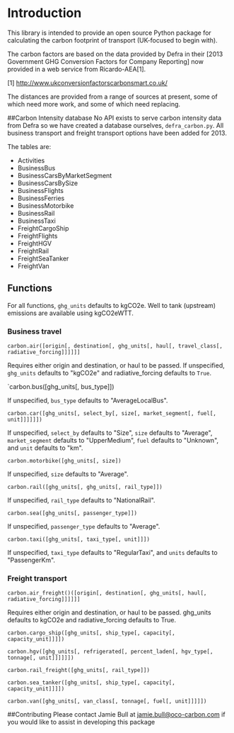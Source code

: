 # Introduction

This library is intended to provide an open source Python package for calculating the carbon footprint of transport (UK-focused to begin with).

The carbon factors are based on the data provided by Defra in their [2013 Government GHG Conversion Factors for Company Reporting] now provided in a web service from Ricardo-AEA[1].

[1] http://www.ukconversionfactorscarbonsmart.co.uk/

The distances are provided from a range of sources at present, some of which need more work, and some of which need replacing.

##Carbon Intensity database
No API exists to serve carbon intensity data from Defra so we have created a database ourselves, `defra_carbon.py`. All business transport and freight transport options have been added for 2013.

The tables are:

- Activities
- BusinessBus
- BusinessCarsByMarketSegment
- BusinessCarsBySize
- BusinessFlights
- BusinessFerries
- BusinessMotorbike
- BusinessRail
- BusinessTaxi
- FreightCargoShip
- FreightFlights
- FreightHGV
- FreightRail
- FreightSeaTanker
- FreightVan

## Functions
For all functions, `ghg_units` defaults to kgCO2e. Well to tank (upstream) emissions are available using kgCO2eWTT.

### Business travel
`carbon.air([origin[, destination[, ghg_units[, haul[, travel_class[, radiative_forcing]]]]]]`

Requires either origin and destination, or haul to be passed. If unspecified, `ghg_units` defaults to "kgCO2e" and radiative_forcing defaults to `True`.

`carbon.bus([ghg_units[, bus_type]])

If unspecified, `bus_type` defaults to "AverageLocalBus".

`carbon.car([ghg_units[, select_by[, size[, market_segment[, fuel[, unit]]]]]])`

If unspecified, `select_by` defaults to "Size", `size` defaults to "Average", `market_segment` defaults to "UpperMedium", `fuel` defaults to "Unknown", and `unit` defaults to "km".

`carbon.motorbike([ghg_units[, size])`

If unspecified, `size` defaults to "Average".

`carbon.rail([ghg_units[, ghg_units[, rail_type]])`

If unspecified, `rail_type` defaults to "NationalRail".

`carbon.sea([ghg_units[, passenger_type]])`

If unspecified, `passenger_type` defaults to "Average".

`carbon.taxi([ghg_units[, taxi_type[, unit]]])`

If unspecified, `taxi_type` defaults to "RegularTaxi", and `units` defaults to "PassengerKm".

### Freight transport
`carbon.air_freight()([origin[, destination[, ghg_units[, haul[, radiative_forcing]]]]]]`

Requires either origin and destination, or haul to be passed. ghg_units defaults to kgCO2e and radiative_forcing defaults to True.

`carbon.cargo_ship([ghg_units[, ship_type[, capacity[, capacity_unit]]]])`

`carbon.hgv([ghg_units[, refrigerated[, percent_laden[, hgv_type[, tonnage[, unit]]]]]])`

`carbon.rail_freight([ghg_units[, rail_type]])`

`carbon.sea_tanker([ghg_units[, ship_type[, capacity[, capacity_unit]]]])`

`carbon.van([ghg_units[, van_class[, tonnage[, fuel[, unit]]]]])`

##Contributing
Please contact Jamie Bull at jamie.bull@oco-carbon.com if you would like to assist in developing this package

